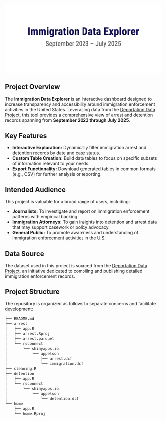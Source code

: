 ![Immigration Data Explorer Screenshot](https://github.com/appelson/ICE_data/blob/ebb9906081b3b58b796ec3b575716909223ca005/immigration_data_explorer.png)

## Project Overview  
The **Immigration Data Explorer** is an interactive dashboard designed to increase transparency and accessibility around immigration enforcement activities in the United States. Leveraging data from the [Deportation Data Project](https://deportationdata.org/), this tool provides a comprehensive view of arrest and detention records spanning from **September 2023 through July 2025**.

## Key Features  
- **Interactive Exploration:** Dynamically filter immigration arrest and detention records by date and case status.
- **Custom Table Creation:** Build data tables to focus on specific subsets of information relevant to your needs.
- **Export Functionality:** Download generated tables in common formats (e.g., CSV) for further analysis or reporting.  

## Intended Audience  
This project is valuable for a broad range of users, including:  
- **Journalists:** To investigate and report on immigration enforcement patterns with empirical backing.  
- **Immigration Attorneys:** To gain insights into detention and arrest data that may support casework or policy advocacy.  
- **General Public:** To promote awareness and understanding of immigration enforcement activities in the U.S.  

## Data Source  
The dataset used in this project is sourced from the [Deportation Data Project](https://deportationdata.org/), an initiative dedicated to compiling and publishing detailed immigration enforcement records.

## Project Structure  
The repository is organized as follows to separate concerns and facilitate development:

```
├── README.md
├── arrest
│   ├── app.R
│   ├── arrest.Rproj
│   ├── arrest.parquet
│   └── rsconnect
│       └── shinyapps.io
│           └── appelson
│               ├── arrest.dcf
│               └── immigration.dcf
├── cleaning.R
├── detention
│   ├── app.R
│   └── rsconnect
│       └── shinyapps.io
│           └── appelson
│               └── detention.dcf
└── home
    ├── app.R
    └── home.Rproj
```
